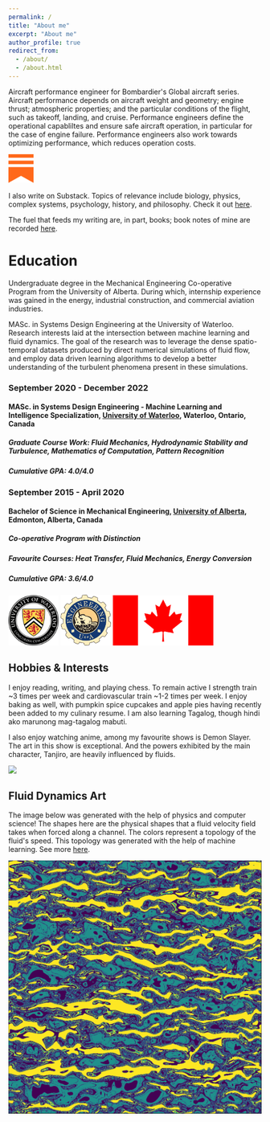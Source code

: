 ```yaml
---
permalink: /
title: "About me"
excerpt: "About me"
author_profile: true
redirect_from: 
  - /about/
  - /about.html
---
```


Aircraft performance engineer for Bombardier's Global aircraft series. Aircraft performance depends on aircraft weight and geometry; engine thrust; atmospheric properties; and the particular conditions of the flight, such as takeoff, landing, and cruise. Performance engineers define the operational capabliltes and ensure safe aircraft operation, in particular for the case of engine failure. Performance engineers also work towards optimizing performance, which reduces operation costs.

<img src="/images/substack-icon.png" alt="drawing" width="50"/>

I also write on Substack. Topics of relevance include biology, physics, complex systems, psychology, history, and philosophy. Check it out [here](https://johnlyne.substack.com/).

The fuel that feeds my writing are, in part, books; book notes of mine are recorded [here](https://john-lyne.github.io/booknotes/).

Education
======
Undergraduate degree in the Mechanical Engineering Co-operative Program from the University of Alberta. During which, internship experience was gained in the energy, industrial construction, and commercial aviation industries.

MASc. in Systems Design Engineering at the University of Waterloo. Research interests laid at the intersection between machine learning and fluid dynamics. The goal of the research was to leverage the dense spatio-temporal datasets produced by direct numerical simulations of fluid flow, and employ data driven learning algorithms to develop a better understanding of the turbulent phenomena present in these simulations.

### September 2020 - December 2022

#### **MASc. in Systems Design Engineering - Machine Learning and Intelligence Specialization, [University of Waterloo](https://uwaterloo.ca/engineering/), Waterloo, Ontario, Canada** 
##### **Graduate Course Work: Fluid Mechanics, Hydrodynamic Stability and Turbulence, Mathematics of Computation, Pattern Recognition**

##### **Cumulative GPA: 4.0/4.0**

### September 2015 - April 2020

#### **Bachelor of Science in Mechanical Engineering, [University of Alberta](https://www.ualberta.ca/engineering/index.html), Edmonton, Alberta, Canada**

##### **Co-operative Program with Distinction**

##### Favourite Courses: Heat Transfer, Fluid Mechanics, Energy Conversion

##### **Cumulative GPA: 3.6/4.0**

<img src="/images/uwaterloo.png" alt="drawing" width="100"/>   <img src="/images/uofa.png" alt="drawing" width="100"/> <img src="/images/canada.png" alt="drawing" width="200"/>
 
Hobbies & Interests
---
I enjoy reading, writing, and playing chess. To remain active I strength train ~3 times per week and cardiovascular train ~1-2 times per week. I enjoy baking as well, with pumpkin spice cupcakes and apple pies having recently been added to my culinary resume. I am also learning Tagalog, though hindi ako marunong mag-tagalog mabuti.


I also enjoy watching anime, among my favourite shows is Demon Slayer. The art in this show is exceptional. And the powers exhibited by the main character, Tanjiro, are heavily influenced by fluids.

<img src="/images/ds_gif.gif">


Fluid Dynamics Art
---
The image below was generated with the help of physics and computer science! The shapes here are the physical shapes that a fluid velocity field takes when forced along a channel. The colors represent a topology of the fluid's speed. This topology was generated with the help of machine learning. See more [here](https://john-lyne.github.io/art/).

<img src="/images/som_data_transform2.png">
